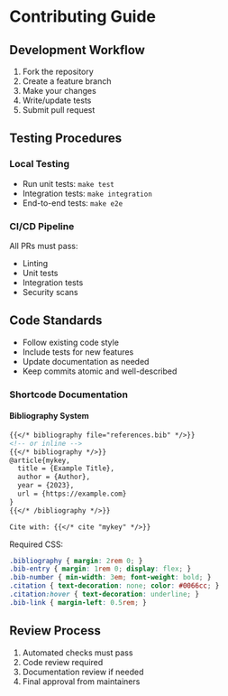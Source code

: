 # Contributing Guide

## Development Workflow

1. Fork the repository
2. Create a feature branch
3. Make your changes
4. Write/update tests
5. Submit pull request

## Testing Procedures

### Local Testing
- Run unit tests: `make test`
- Integration tests: `make integration`
- End-to-end tests: `make e2e`

### CI/CD Pipeline
All PRs must pass:
- Linting
- Unit tests
- Integration tests
- Security scans

## Code Standards
- Follow existing code style
- Include tests for new features
- Update documentation as needed
- Keep commits atomic and well-described

### Shortcode Documentation

#### Bibliography System
```markdown
{{</* bibliography file="references.bib" */>}}
<!-- or inline -->
{{</* bibliography */>}}
@article{mykey,
  title = {Example Title},
  author = {Author},
  year = {2023},
  url = {https://example.com}
}
{{</* /bibliography */>}}

Cite with: {{</* cite "mykey" */>}}
```

Required CSS:
```css
.bibliography { margin: 2rem 0; }
.bib-entry { margin: 1rem 0; display: flex; }
.bib-number { min-width: 3em; font-weight: bold; }
.citation { text-decoration: none; color: #0066cc; }
.citation:hover { text-decoration: underline; }
.bib-link { margin-left: 0.5rem; }
```

## Review Process
1. Automated checks must pass
2. Code review required
3. Documentation review if needed
4. Final approval from maintainers
